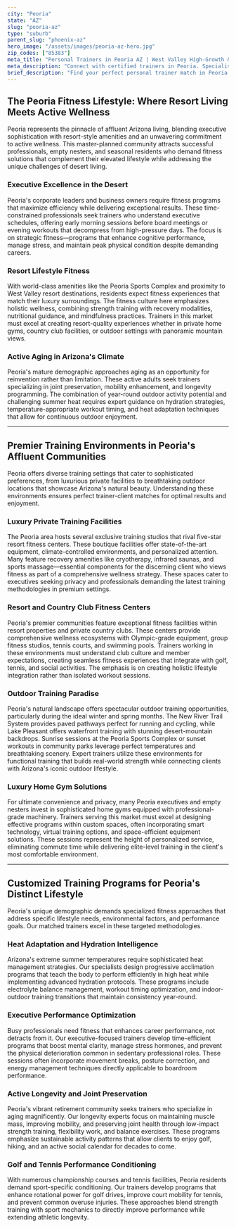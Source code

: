 ```yaml
---
city: "Peoria"
state: "AZ"
slug: "peoria-az"
type: "suburb"
parent_slug: "phoenix-az"
hero_image: "/assets/images/peoria-az-hero.jpg"
zip_codes: ["85383"]
meta_title: "Personal Trainers in Peoria AZ | West Valley High-Growth & Family Fitness"
meta_description: "Connect with certified trainers in Peoria. Specialists in new developments, family wellness, and accessible suburban recreation centers."
brief_description: "Find your perfect personal trainer match in Peoria's exclusive resort communities. Our elite service connects busy executives, active retirees, and resort lifestyle enthusiasts with certified trainers who specialize in high-heat conditioning, golf performance, and longevity-focused fitness. Whether you prefer private sessions in your luxury home gym, resort fitness centers, or outdoor workouts along Lake Pleasant, we match you with professionals who understand the unique demands of affluent Arizona living. Achieve your wellness goals with trainers experienced in executive time efficiency, heat adaptation strategies, and active aging protocols tailored specifically for Peoria's sophisticated demographic."
---
```

## The Peoria Fitness Lifestyle: Where Resort Living Meets Active Wellness

Peoria represents the pinnacle of affluent Arizona living, blending executive sophistication with resort-style amenities and an unwavering commitment to active wellness. This master-planned community attracts successful professionals, empty nesters, and seasonal residents who demand fitness solutions that complement their elevated lifestyle while addressing the unique challenges of desert living.

### Executive Excellence in the Desert
Peoria's corporate leaders and business owners require fitness programs that maximize efficiency while delivering exceptional results. These time-constrained professionals seek trainers who understand executive schedules, offering early morning sessions before board meetings or evening workouts that decompress from high-pressure days. The focus is on strategic fitness—programs that enhance cognitive performance, manage stress, and maintain peak physical condition despite demanding careers.

### Resort Lifestyle Fitness
With world-class amenities like the Peoria Sports Complex and proximity to West Valley resort destinations, residents expect fitness experiences that match their luxury surroundings. The fitness culture here emphasizes holistic wellness, combining strength training with recovery modalities, nutritional guidance, and mindfulness practices. Trainers in this market must excel at creating resort-quality experiences whether in private home gyms, country club facilities, or outdoor settings with panoramic mountain views.

### Active Aging in Arizona's Climate
Peoria's mature demographic approaches aging as an opportunity for reinvention rather than limitation. These active adults seek trainers specializing in joint preservation, mobility enhancement, and longevity programming. The combination of year-round outdoor activity potential and challenging summer heat requires expert guidance on hydration strategies, temperature-appropriate workout timing, and heat adaptation techniques that allow for continuous outdoor enjoyment.

---

## Premier Training Environments in Peoria's Affluent Communities

Peoria offers diverse training settings that cater to sophisticated preferences, from luxurious private facilities to breathtaking outdoor locations that showcase Arizona's natural beauty. Understanding these environments ensures perfect trainer-client matches for optimal results and enjoyment.

### Luxury Private Training Facilities
The Peoria area hosts several exclusive training studios that rival five-star resort fitness centers. These boutique facilities offer state-of-the-art equipment, climate-controlled environments, and personalized attention. Many feature recovery amenities like cryotherapy, infrared saunas, and sports massage—essential components for the discerning client who views fitness as part of a comprehensive wellness strategy. These spaces cater to executives seeking privacy and professionals demanding the latest training methodologies in premium settings.

### Resort and Country Club Fitness Centers
Peoria's premier communities feature exceptional fitness facilities within resort properties and private country clubs. These centers provide comprehensive wellness ecosystems with Olympic-grade equipment, group fitness studios, tennis courts, and swimming pools. Trainers working in these environments must understand club culture and member expectations, creating seamless fitness experiences that integrate with golf, tennis, and social activities. The emphasis is on creating holistic lifestyle integration rather than isolated workout sessions.

### Outdoor Training Paradise
Peoria's natural landscape offers spectacular outdoor training opportunities, particularly during the ideal winter and spring months. The New River Trail System provides paved pathways perfect for running and cycling, while Lake Pleasant offers waterfront training with stunning desert-mountain backdrops. Sunrise sessions at the Peoria Sports Complex or sunset workouts in community parks leverage perfect temperatures and breathtaking scenery. Expert trainers utilize these environments for functional training that builds real-world strength while connecting clients with Arizona's iconic outdoor lifestyle.

### Luxury Home Gym Solutions
For ultimate convenience and privacy, many Peoria executives and empty nesters invest in sophisticated home gyms equipped with professional-grade machinery. Trainers serving this market must excel at designing effective programs within custom spaces, often incorporating smart technology, virtual training options, and space-efficient equipment solutions. These sessions represent the height of personalized service, eliminating commute time while delivering elite-level training in the client's most comfortable environment.

---

## Customized Training Programs for Peoria's Distinct Lifestyle

Peoria's unique demographic demands specialized fitness approaches that address specific lifestyle needs, environmental factors, and performance goals. Our matched trainers excel in these targeted methodologies.

### Heat Adaptation and Hydration Intelligence
Arizona's extreme summer temperatures require sophisticated heat management strategies. Our specialists design progressive acclimation programs that teach the body to perform efficiently in high heat while implementing advanced hydration protocols. These programs include electrolyte balance management, workout timing optimization, and indoor-outdoor training transitions that maintain consistency year-round.

### Executive Performance Optimization
Busy professionals need fitness that enhances career performance, not detracts from it. Our executive-focused trainers develop time-efficient programs that boost mental clarity, manage stress hormones, and prevent the physical deterioration common in sedentary professional roles. These sessions often incorporate movement breaks, posture correction, and energy management techniques directly applicable to boardroom performance.

### Active Longevity and Joint Preservation
Peoria's vibrant retirement community seeks trainers who specialize in aging magnificently. Our longevity experts focus on maintaining muscle mass, improving mobility, and preserving joint health through low-impact strength training, flexibility work, and balance exercises. These programs emphasize sustainable activity patterns that allow clients to enjoy golf, hiking, and an active social calendar for decades to come.

### Golf and Tennis Performance Conditioning
With numerous championship courses and tennis facilities, Peoria residents demand sport-specific conditioning. Our trainers develop programs that enhance rotational power for golf drives, improve court mobility for tennis, and prevent common overuse injuries. These approaches blend strength training with sport mechanics to directly improve performance while extending athletic longevity.